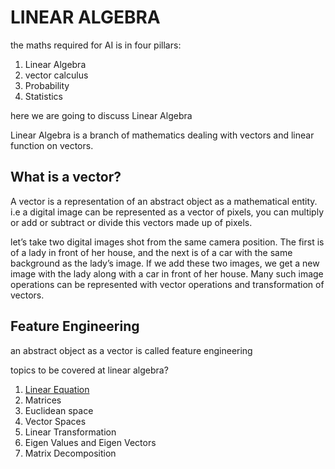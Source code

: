 # LINEAR ALGEBRA

the maths required for AI is in four pillars:

1. Linear Algebra
2. vector calculus
3. Probability
4. Statistics

here we are going to discuss Linear Algebra

Linear Algebra is a branch of mathematics dealing with vectors and linear function on vectors.

## What is a vector?

A vector is a representation of an abstract object as a mathematical entity. i.e a digital image can be represented as a vector of pixels, you can multiply or add or subtract or divide this vectors made up of pixels.

let’s take two digital images shot from the same camera position. The first is of a lady in front of her house, and the next is of a car with the same background as the lady’s image. If we add these two images, we get a new image with the lady along with a car in front of her house. Many such image operations can be represented with vector operations and transformation of vectors.

## Feature Engineering

an abstract object as a vector is called feature engineering

topics to be covered at linear algebra?

1. [Linear Equation](./linearEquations.md)
2. Matrices
3. Euclidean space
4. Vector Spaces
5. Linear Transformation
6. Eigen Values and Eigen Vectors
7. Matrix Decomposition
